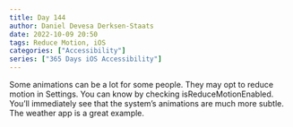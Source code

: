 ```yaml
---
title: Day 144
author: Daniel Devesa Derksen-Staats
date: 2022-10-09 20:50
tags: Reduce Motion, iOS
categories: ["Accessibility"]
series: ["365 Days iOS Accessibility"]
---
```


Some animations can be a lot for some people. They may opt to reduce motion in Settings. You can know by checking isReduceMotionEnabled. You’ll immediately see that the system’s animations are much more subtle. The weather app is a great example.

